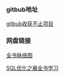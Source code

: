 
### gitbub地址
[gitbub收获不止项目](https://github.com/liangjingbin99/shouhuo)

### 网盘链接

[全书脉络图](http://pan.baidu.com/s/1o84qHvk)

[SQL优化之展全书学习](http://pan.baidu.com/s/1pKMVsPP)
